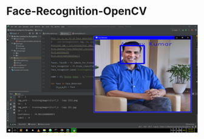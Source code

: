 # Face-Recognition-OpenCV


![](https://github.com/Dadasaheb-Sawant/Face-Recognition-OpenCV/blob/master/screenshots/Screenshot%20(652).png)
